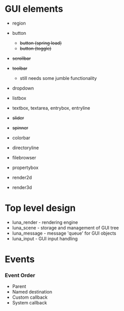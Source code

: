 
GUI elements
============

  - region
  - button
    * ~~button (spring load)~~
    * ~~button (toggle)~~
  - ~~scrollbar~~
  - ~~toolbar~~
    * still needs some jumble functionality
  - dropdown
  - listbox
  - textbox, textarea, entrybox, entryline
  - ~~slider~~
  - ~~spinner~~

  - colorbar
  - directoryline
  - filebrowser
  - propertybox
  - render2d
  - render3d

Top level design
================

  - luna_render - rendering engine
  - luna_scene - storage and management of GUI tree
  - luna_message - message 'queue' for GUI objects
  - luna_input - GUI input handling


Events
======

###  Event Order

  - Parent
  - Named destination
  - Custom callback
  - System callback
